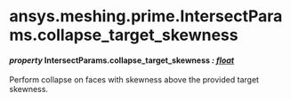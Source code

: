 # ansys.meshing.prime.IntersectParams.collapse_target_skewness



#### *property* IntersectParams.collapse_target_skewness *: [float](https://docs.python.org/3.11/library/functions.html#float)*

Perform collapse on faces with skewness above the provided target skewness.

<!-- !! processed by numpydoc !! -->
